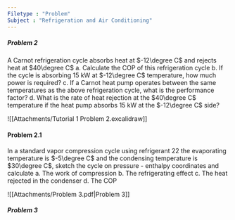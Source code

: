 ```yaml
---
Filetype : "Problem"
Subject : "Refrigeration and Air Conditioning"
---
```


##### Problem 2
A Carnot refrigeration cycle absorbs heat at $-12\degree C$ and rejects heat at $40\degree C$ 
  a. Calculate the COP of this refrigeration cycle
  b. If the cycle is absorbing 15 kW at $-12\degree C$ temperature, how much power is required?
  c. If a Carnot heat pump operates between the same temperatures as the above refrigeration cycle, what is the performance factor?
  d. What is the rate of heat rejection at the $40\degree C$ temperature if the heat pump absorbs 15 kW at the $-12\degree C$ side?
  
![[Attachments/Tutorial 1 Problem 2.excalidraw]]

#### Problem 2.1
In a standard vapor compression cycle using refrigerant 22 the evaporating temperature is $-5\degree C$ and the condensing temperature is $30\degree C$, sketch the cycle on pressure - enthalpy coordinates and calculate 
  a. The work of compression 
  b. The refrigerating effect
  c. The heat rejected in the condenser
  d. The COP


![[Attachments/Problem 3.pdf|Problem 3]]

##### Problem 3 

